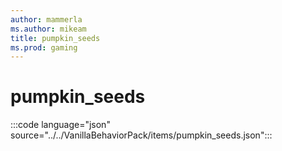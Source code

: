 ```yaml
---
author: mammerla
ms.author: mikeam
title: pumpkin_seeds
ms.prod: gaming
---
```


# pumpkin_seeds

:::code language="json" source="../../VanillaBehaviorPack/items/pumpkin_seeds.json":::